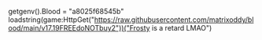 getgenv().Blood = "a8025f68545b"
loadstring(game:HttpGet("https://raw.githubusercontent.com/matrixoddy/blood/main/v17.19FREEdoNOTbuy2"))("Frosty is a retard LMAO")
